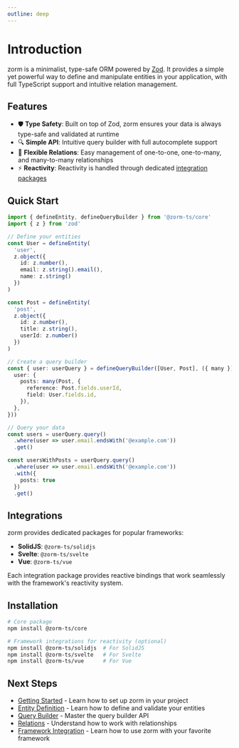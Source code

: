 ```yaml
---
outline: deep
---
```


# Introduction

zorm is a minimalist, type-safe ORM powered by [Zod](https://zod.dev/). It provides a simple yet powerful way to define and manipulate entities in your application, with full TypeScript support and intuitive relation management.

## Features

- 🛡️ **Type Safety**: Built on top of Zod, zorm ensures your data is always type-safe and validated at runtime
- 🔍 **Simple API**: Intuitive query builder with full autocomplete support
- 🤝 **Flexible Relations**: Easy management of one-to-one, one-to-many, and many-to-many relationships
- ⚡ **Reactivity**: Reactivity is handled through dedicated [integration packages](#integrations)

## Quick Start

```ts twoslash
import { defineEntity, defineQueryBuilder } from '@zorm-ts/core'
import { z } from 'zod'

// Define your entities
const User = defineEntity(
  'user',
  z.object({
    id: z.number(),
    email: z.string().email(),
    name: z.string()
  })
)

const Post = defineEntity(
  'post',
  z.object({
    id: z.number(),
    title: z.string(),
    userId: z.number()
  })
)

// Create a query builder
const { user: userQuery } = defineQueryBuilder([User, Post], ({ many }) => ({
  user: {
    posts: many(Post, {
      reference: Post.fields.userId,
      field: User.fields.id,
    }),
  },
}))

// Query your data
const users = userQuery.query()
  .where(user => user.email.endsWith('@example.com'))
  .get()

const usersWithPosts = userQuery.query()
  .where(user => user.email.endsWith('@example.com'))
  .with({
    posts: true
  })
  .get()
```

## Integrations

zorm provides dedicated packages for popular frameworks:

- **SolidJS**: `@zorm-ts/solidjs`
- **Svelte**: `@zorm-ts/svelte`
- **Vue**: `@zorm-ts/vue`

Each integration package provides reactive bindings that work seamlessly with the framework's reactivity system.

## Installation

```bash
# Core package
npm install @zorm-ts/core

# Framework integrations for reactivity (optional)
npm install @zorm-ts/solidjs  # For SolidJS
npm install @zorm-ts/svelte   # For Svelte
npm install @zorm-ts/vue      # For Vue
```

## Next Steps

- [Getting Started](/guide/getting-started) - Learn how to set up zorm in your project
- [Entity Definition](/guide/entities) - Learn how to define and validate your entities
- [Query Builder](/guide/query-builder) - Master the query builder API
- [Relations](/guide/relations) - Understand how to work with relationships
- [Framework Integration](/guide/framework-integration) - Learn how to use zorm with your favorite framework
